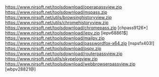 https://www.nirsoft.net/toolsdownload/operapassview.zip
https://www.nirsoft.net/toolsdownload/mspass.zip
https://www.nirsoft.net/utils/browsinghistoryview.zip
https://www.nirsoft.net/utils/chromehistoryview.zip
https://www.nirsoft.net/toolsdownload/chromepass.zip [chpass9126*]
https://www.nirsoft.net/toolsdownload/iepv.zip [iepv68861$]
https://www.nirsoft.net/toolsdownload/mailpv.zip
https://www.nirsoft.net/toolsdownload/passwordfox-x64.zip [nspsfx403!]
https://www.nirsoft.net/toolsdownload/pspv.zip
https://www.nirsoft.net/toolsdownload/routerpassview.zip
https://www.nirsoft.net/utils/skypelogview.zip
https://www.nirsoft.net/toolsdownload/webbrowserpassview.zip [wbpv28821@]
